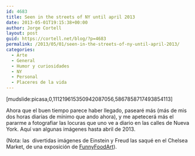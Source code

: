 ```yaml
---
id: 4683
title: Seen in the streets of NY until april 2013
date: 2013-05-01T19:15:38+00:00
author: Jorge Cortell
layout: post
guid: https://cortell.net/blog/?p=4683
permalink: /2013/05/01/seen-in-the-streets-of-ny-until-april-2013/
categories:
  - Arte
  - General
  - Humor y curiosidades
  - NY
  - Personal
  - Placeres de la vida
---
```

[mudslide:picasa,0,111219615350942087056,5867858717493854113]

Ahora que el buen tiempo parece haber llegado, pasearé más (más de mis dos horas diarias de mínimo que ando ahora), y me apetecerá más el pararme a fotografiar las locuras que uno ve a diario en las calles de Nueva York. Aquí van algunas imágenes hasta abril de 2013.

(Nota: las  divertidas imágenes de Einstein y Freud las saqué en el Chelsea Market, de una exposición de <a title="https://www.funnyfoodart.com" href="https://www.funnyfoodart.com" target="_blank">FunnyFoodArt</a>).